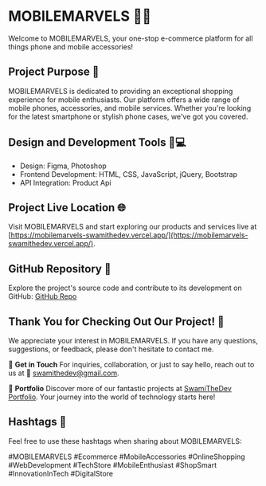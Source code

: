 # MOBILEMARVELS 📱✨

Welcome to MOBILEMARVELS, your one-stop e-commerce platform for all things phone and mobile accessories!

## Project Purpose 🚀

MOBILEMARVELS is dedicated to providing an exceptional shopping experience for mobile enthusiasts. Our platform offers a wide range of mobile phones, accessories, and mobile services. Whether you're looking for the latest smartphone or stylish phone cases, we've got you covered.

## Design and Development Tools 🎨💻

- Design: Figma, Photoshop
- Frontend Development: HTML, CSS, JavaScript, jQuery, Bootstrap
- API Integration: Product Api

## Project Live Location 🌐

Visit MOBILEMARVELS and start exploring our products and services live at [https://mobilemarvels-swamithedev.vercel.app/](https://mobilemarvels-swamithedev.vercel.app/).

## GitHub Repository 📁

Explore the project's source code and contribute to its development on GitHub: [GitHub Repo](https://github.com/SwamiTheDev/MobileMarvels)

## Thank You for Checking Out Our Project! 🙏

We appreciate your interest in MOBILEMARVELS. If you have any questions, suggestions, or feedback, please don't hesitate to contact me.

📧 **Get in Touch**
For inquiries, collaboration, or just to say hello, reach out to us at 📩 swamithedev@gmail.com.

🌟 **Portfolio**
Discover more of our fantastic projects at [SwamiTheDev Portfolio](https://swamithedev.vercel.app). Your journey into the world of technology starts here!



## Hashtags 🔗

Feel free to use these hashtags when sharing about MOBILEMARVELS:

 #MOBILEMARVELS
 #Ecommerce
 #MobileAccessories
 #OnlineShopping
 #WebDevelopment
 #TechStore
 #MobileEnthusiast
 #ShopSmart
 #InnovationInTech
 #DigitalStore
